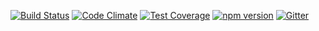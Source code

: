 
[![Build Status](https://travis-ci.org/octoblu/gateblu-plugin-wrapper.svg?branch=master)](https://travis-ci.org/octoblu/gateblu-plugin-wrapper)
[![Code Climate](https://codeclimate.com/github/octoblu/gateblu-plugin-wrapper/badges/gpa.svg)](https://codeclimate.com/github/octoblu/gateblu-plugin-wrapper)
[![Test Coverage](https://codeclimate.com/github/octoblu/gateblu-plugin-wrapper/badges/coverage.svg)](https://codeclimate.com/github/octoblu/gateblu-plugin-wrapper)
[![npm version](https://badge.fury.io/js/gateblu-plugin-wrapper.svg)](http://badge.fury.io/js/gateblu-plugin-wrapper)
[![Gitter](https://badges.gitter.im/octoblu/help.svg)](https://gitter.im/octoblu/help)
